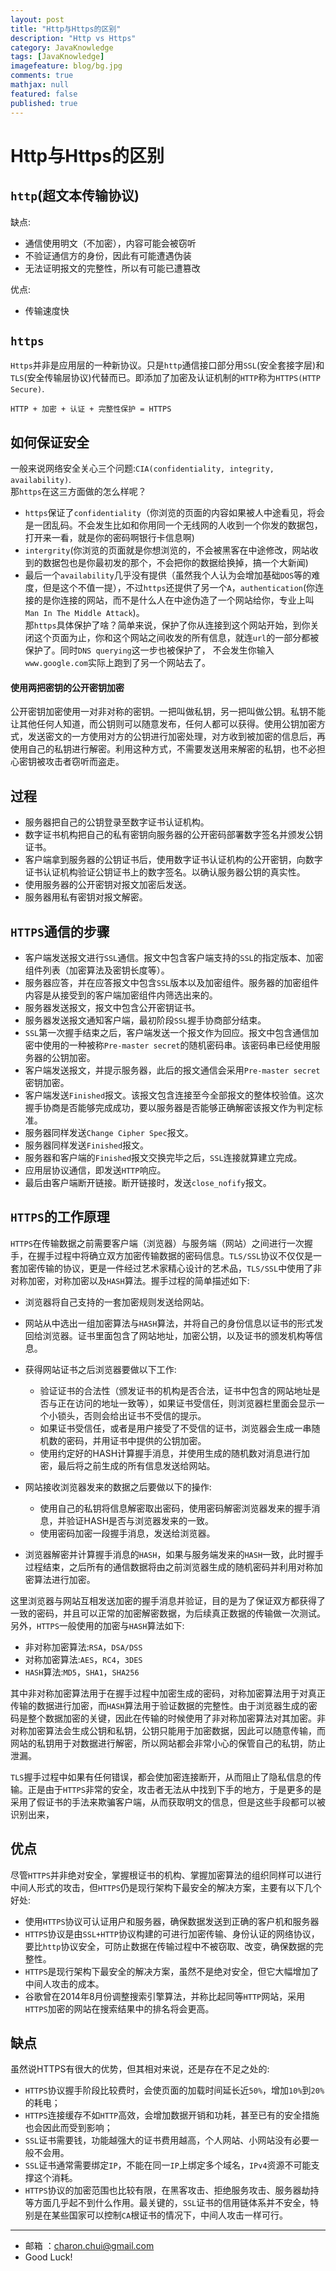 ```yaml
---
layout: post
title: "Http与Https的区别"
description: "Http vs Https"
category: JavaKnowledge
tags: [JavaKnowledge]
imagefeature: blog/bg.jpg
comments: true
mathjax: null
featured: false
published: true
---
```


Http与Https的区别
===

`http`(超文本传输协议)
---

缺点:    

- 通信使用明文（不加密），内容可能会被窃听
- 不验证通信方的身份，因此有可能遭遇伪装
- 无法证明报文的完整性，所以有可能已遭篡改

优点:    

- 传输速度快


`https`
---

`Https`并非是应用层的一种新协议。只是`http`通信接口部分用`SSL`(安全套接字层)和`TLS`(安全传输层协议)代替而已。即添加了加密及认证机制的`HTTP`称为`HTTPS(HTTP Secure)`.    

```
HTTP + 加密 + 认证 + 完整性保护 = HTTPS
```


如何保证安全
--- 

一般来说网络安全关心三个问题:`CIA(confidentiality, integrity, availability)`.          
那`https`在这三方面做的怎么样呢？        
- `https`保证了`confidentiality`（你浏览的页面的内容如果被人中途看见，将会是一团乱码。不会发生比如和你用同一个无线网的人收到一个你发的数据包，打开来一看，就是你的密码啊银行卡信息啊)
- `intergrity`(你浏览的页面就是你想浏览的，不会被黑客在中途修改，网站收到的数据包也是你最初发的那个，不会把你的数据给换掉，搞一个大新闻)
- 最后一个`availability`几乎没有提供（虽然我个人认为会增加基础`DOS`等的难度，但是这个不值一提），不过`https`还提供了另一个`A`，`authentication`(你连接的是你连接的网站，而不是什么人在中途伪造了一个网站给你，专业上叫`Man In The Middle Attack`)。      
那`https`具体保护了啥？简单来说，保护了你从连接到这个网站开始，到你关闭这个页面为止，你和这个网站之间收发的所有信息，就连`url`的一部分都被保护了。同时`DNS querying`这一步也被保护了，
不会发生你输入`www.google.com`实际上跑到了另一个网站去了。



#### 使用两把密钥的公开密钥加密

公开密钥加密使用一对非对称的密钥。一把叫做私钥，另一把叫做公钥。私钥不能让其他任何人知道，而公钥则可以随意发布，任何人都可以获得。使用公钥加密方式，发送密文的一方使用对方的公钥进行加密处理，对方收到被加密的信息后，再使用自己的私钥进行解密。利用这种方式，不需要发送用来解密的私钥，也不必担心密钥被攻击者窃听而盗走。


过程
---

- 服务器把自己的公钥登录至数字证书认证机构。
- 数字证书机构把自己的私有密钥向服务器的公开密码部署数字签名并颁发公钥证书。
- 客户端拿到服务器的公钥证书后，使用数字证书认证机构的公开密钥，向数字证书认证机构验证公钥证书上的数字签名。以确认服务器公钥的真实性。
- 使用服务器的公开密钥对报文加密后发送。
- 服务器用私有密钥对报文解密。


`HTTPS`通信的步骤
---

- 客户端发送报文进行`SSL`通信。报文中包含客户端支持的`SSL`的指定版本、加密组件列表（加密算法及密钥长度等）。
- 服务器应答，并在应答报文中包含`SSL`版本以及加密组件。服务器的加密组件内容是从接受到的客户端加密组件内筛选出来的。
- 服务器发送报文，报文中包含公开密钥证书。
- 服务器发送报文通知客户端，最初阶段`SSL`握手协商部分结束。
- `SSL`第一次握手结束之后，客户端发送一个报文作为回应。报文中包含通信加密中使用的一种被称`Pre-master secret`的随机密码串。该密码串已经使用服务器的公钥加密。
- 客户端发送报文，并提示服务器，此后的报文通信会采用`Pre-master secret`密钥加密。
- 客户端发送`Finished`报文。该报文包含连接至今全部报文的整体校验值。这次握手协商是否能够完成成功，要以服务器是否能够正确解密该报文作为判定标准。
- 服务器同样发送`Change Cipher Spec`报文。
- 服务器同样发送`Finished`报文。
- 服务器和客户端的`Finished`报文交换完毕之后，`SSL`连接就算建立完成。
- 应用层协议通信，即发送`HTTP`响应。
- 最后由客户端断开链接。断开链接时，发送`close_nofify`报文。


`HTTPS`的工作原理
---

`HTTPS`在传输数据之前需要客户端（浏览器）与服务端（网站）之间进行一次握手，在握手过程中将确立双方加密传输数据的密码信息。`TLS/SSL`协议不仅仅是一套加密传输的协议，更是一件经过艺术家精心设计的艺术品，`TLS/SSL`中使用了非对称加密，对称加密以及`HASH`算法。握手过程的简单描述如下:    
- 浏览器将自己支持的一套加密规则发送给网站。
- 网站从中选出一组加密算法与`HASH`算法，并将自己的身份信息以证书的形式发回给浏览器。证书里面包含了网站地址，加密公钥，以及证书的颁发机构等信息。
- 获得网站证书之后浏览器要做以下工作:      

    - 验证证书的合法性（颁发证书的机构是否合法，证书中包含的网站地址是否与正在访问的地址一致等），如果证书受信任，则浏览器栏里面会显示一个小锁头，否则会给出证书不受信的提示。
    - 如果证书受信任，或者是用户接受了不受信的证书，浏览器会生成一串随机数的密码，并用证书中提供的公钥加密。
    - 使用约定好的HASH计算握手消息，并使用生成的随机数对消息进行加密，最后将之前生成的所有信息发送给网站。

- 网站接收浏览器发来的数据之后要做以下的操作:   

    - 使用自己的私钥将信息解密取出密码，使用密码解密浏览器发来的握手消息，并验证HASH是否与浏览器发来的一致。
    - 使用密码加密一段握手消息，发送给浏览器。

- 浏览器解密并计算握手消息的`HASH`，如果与服务端发来的`HASH`一致，此时握手过程结束，之后所有的通信数据将由之前浏览器生成的随机密码并利用对称加密算法进行加密。

这里浏览器与网站互相发送加密的握手消息并验证，目的是为了保证双方都获得了一致的密码，并且可以正常的加密解密数据，为后续真正数据的传输做一次测试。另外，`HTTPS`一般使用的加密与`HASH`算法如下:   

- 非对称加密算法:`RSA`，`DSA/DSS`
- 对称加密算法:`AES`，`RC4`，`3DES`
- `HASH`算法:`MD5`，`SHA1`，`SHA256`


其中非对称加密算法用于在握手过程中加密生成的密码，对称加密算法用于对真正传输的数据进行加密，而`HASH`算法用于验证数据的完整性。由于浏览器生成的密码是整个数据加密的关键，因此在传输的时候使用了非对称加密算法对其加密。非对称加密算法会生成公钥和私钥，公钥只能用于加密数据，因此可以随意传输，而网站的私钥用于对数据进行解密，所以网站都会非常小心的保管自己的私钥，防止泄漏。

`TLS`握手过程中如果有任何错误，都会使加密连接断开，从而阻止了隐私信息的传输。正是由于`HTTPS`非常的安全，攻击者无法从中找到下手的地方，于是更多的是采用了假证书的手法来欺骗客户端，从而获取明文的信息，但是这些手段都可以被识别出来，


优点
---

尽管`HTTPS`并非绝对安全，掌握根证书的机构、掌握加密算法的组织同样可以进行中间人形式的攻击，但`HTTPS`仍是现行架构下最安全的解决方案，主要有以下几个好处:   

- 使用`HTTPS`协议可认证用户和服务器，确保数据发送到正确的客户机和服务器
- `HTTPS`协议是由`SSL+HTTP`协议构建的可进行加密传输、身份认证的网络协议，要比`http`协议安全，可防止数据在传输过程中不被窃取、改变，确保数据的完整性。
- `HTTPS`是现行架构下最安全的解决方案，虽然不是绝对安全，但它大幅增加了中间人攻击的成本。
- 谷歌曾在2014年8月份调整搜索引擎算法，并称比起同等`HTTP`网站，采用`HTTPS`加密的网站在搜索结果中的排名将会更高。

缺点
---

虽然说HTTPS有很大的优势，但其相对来说，还是存在不足之处的:   

- `HTTPS`协议握手阶段比较费时，会使页面的加载时间延长近`50%`，增加`10%`到`20%`的耗电；
- `HTTPS`连接缓存不如`HTTP`高效，会增加数据开销和功耗，甚至已有的安全措施也会因此而受到影响；
- `SSL`证书需要钱，功能越强大的证书费用越高，个人网站、小网站没有必要一般不会用。
- `SSL`证书通常需要绑定`IP`，不能在同一`IP`上绑定多个域名，`IPv4`资源不可能支撑这个消耗。
- `HTTPS`协议的加密范围也比较有限，在黑客攻击、拒绝服务攻击、服务器劫持等方面几乎起不到什么作用。最关键的，`SSL`证书的信用链体系并不安全，特别是在某些国家可以控制`CA`根证书的情况下，中间人攻击一样可行。















	
----
- 邮箱 ：charon.chui@gmail.com  
- Good Luck! 

	
